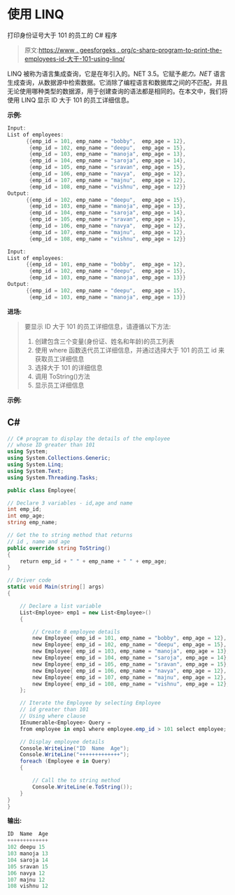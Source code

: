 # 使用 LINQ

打印身份证号大于 101 的员工的 C# 程序

> 原文:[https://www . geesforgeks . org/c-sharp-program-to-print-the-employees-id-大于-101-using-linq/](https://www.geeksforgeeks.org/c-sharp-program-to-print-the-employees-whose-id-is-greater-than-101-using-linq/)

LINQ 被称为语言集成查询，它是在年引入的。NET 3.5。它赋予*能力。NET* 语言生成查询，从数据源中检索数据。它消除了编程语言和数据库之间的不匹配，并且无论使用哪种类型的数据源，用于创建查询的语法都是相同的。在本文中，我们将使用 LINQ 显示 ID 大于 101 的员工详细信息。

**示例:**

```cs
Input:
List of employees:
      {{emp_id = 101, emp_name = "bobby",  emp_age = 12},
       {emp_id = 102, emp_name = "deepu",  emp_age = 15},
       {emp_id = 103, emp_name = "manoja", emp_age = 13},
       {emp_id = 104, emp_name = "saroja", emp_age = 14},
       {emp_id = 105, emp_name = "sravan", emp_age = 15},
       {emp_id = 106, emp_name = "navya",  emp_age = 12},
       {emp_id = 107, emp_name = "majnu",  emp_age = 12},
       {emp_id = 108, emp_name = "vishnu", emp_age = 12}}
Output:
      {{emp_id = 102, emp_name = "deepu",  emp_age = 15},
       {emp_id = 103, emp_name = "manoja", emp_age = 13},
       {emp_id = 104, emp_name = "saroja", emp_age = 14},
       {emp_id = 105, emp_name = "sravan", emp_age = 15},
       {emp_id = 106, emp_name = "navya",  emp_age = 12},
       {emp_id = 107, emp_name = "majnu",  emp_age = 12},
       {emp_id = 108, emp_name = "vishnu", emp_age = 12}}

Input:
List of employees:
      {{emp_id = 101, emp_name = "bobby",  emp_age = 12},
       {emp_id = 102, emp_name = "deepu",  emp_age = 15},
       {emp_id = 103, emp_name = "manoja", emp_age = 13}}
Output:
      {{emp_id = 102, emp_name = "deepu",  emp_age = 15},
       {emp_id = 103, emp_name = "manoja", emp_age = 13}}
```

**进场:**

> 要显示 ID 大于 101 的员工详细信息，请遵循以下方法:
> 
> 1.  创建包含三个变量(身份证、姓名和年龄)的员工列表
> 2.  使用 where 函数迭代员工详细信息，并通过选择大于 101 的员工 id 来获取员工详细信息
> 3.  选择大于 101 的详细信息
> 4.  调用 ToString()方法
> 5.  显示员工详细信息

**示例:**

## C#

```cs
// C# program to display the details of the employee
// whose ID greater than 101 
using System;
using System.Collections.Generic;
using System.Linq;
using System.Text;
using System.Threading.Tasks;

public class Employee{

// Declare 3 variables - id,age and name
int emp_id; 
int emp_age;
string emp_name;

// Get the to string method that returns
// id , name and age
public override string ToString()
{
    return emp_id + " " + emp_name + " " + emp_age;
}

// Driver code
static void Main(string[] args)
{

    // Declare a list variable 
    List<Employee> emp1 = new List<Employee>()
    {

        // Create 8 employee details
        new Employee{ emp_id = 101, emp_name = "bobby", emp_age = 12},
        new Employee{ emp_id = 102, emp_name = "deepu", emp_age = 15},
        new Employee{ emp_id = 103, emp_name = "manoja", emp_age = 13},
        new Employee{ emp_id = 104, emp_name = "saroja", emp_age = 14},
        new Employee{ emp_id = 105, emp_name = "sravan", emp_age = 15},
        new Employee{ emp_id = 106, emp_name = "navya", emp_age = 12},
        new Employee{ emp_id = 107, emp_name = "majnu", emp_age = 12},
        new Employee{ emp_id = 108, emp_name = "vishnu", emp_age = 12},
    };

    // Iterate the Employee by selecting Employee
    // id greater than 101
    // Using where clause
    IEnumerable<Employee> Query = 
    from employee in emp1 where employee.emp_id > 101 select employee;

    // Display employee details
    Console.WriteLine("ID  Name  Age");
    Console.WriteLine("+++++++++++++");
    foreach (Employee e in Query)
    {

        // Call the to string method
        Console.WriteLine(e.ToString());
    }
}
}
```

**输出:**

```cs
ID  Name  Age
+++++++++++++
102 deepu 15
103 manoja 13
104 saroja 14
105 sravan 15
106 navya 12
107 majnu 12
108 vishnu 12
```